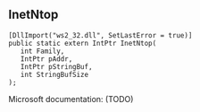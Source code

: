## InetNtop

```
[DllImport("ws2_32.dll", SetLastError = true)]
public static extern IntPtr InetNtop(
   int Family,
   IntPtr pAddr,
   IntPtr pStringBuf,
   int StringBufSize
);
```

Microsoft documentation: (TODO)
